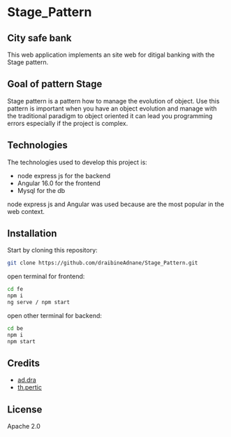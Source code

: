 # Stage_Pattern

## City safe bank
This web application implements an site web for ditigal banking with the Stage pattern. 

## Goal of pattern Stage
Stage pattern is a pattern how to manage the evolution of object. Use this pattern is important when you have an object evolution and manage with the traditional paradigm to object oriented it can lead you programming errors especially if the project is complex.

## Technologies
The technologies used to develop this project is: 
- node express js for the backend
- Angular 16.0 for the frontend
- Mysql for the db

node express js and Angular was used because are the most popular in the web context.

## Installation
Start by cloning this repository:
```sh
git clone https://github.com/draibineAdnane/Stage_Pattern.git
```
open terminal for frontend:
```sh
cd fe
npm i
ng serve / npm start
```
open other terminal for backend:
```sh
cd be
npm i
npm start
```
## Credits
- [ad.dra](https://github.com/Ad-Dra)
- [th.pertic](https://github.com/thpertic)

## License
Apache 2.0
